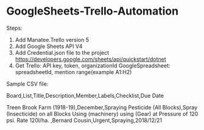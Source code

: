 # GoogleSheets-Trello-Automation

Steps:
1. Add Manatee.Trello version 5
2. Add Google Sheets API V4
3. Add Credential.json file to the project https://developers.google.com/sheets/api/quickstart/dotnet
4. Get Trello: API key, token, organizationId
       GoogleSpreadsheet: spreadsheetId, mention range(example A1:H2)

Sample CSV file:

Board,List,Title,Description,Member,Labels,Checklist,Due Date

Treen Brook Farm (1918-19),December,Spraying Pesticide (All Blocks),Spray (Insecticide) on all Blocks Using (machinery) using (Gear) at Pressure of 120 psi. Rate 120l/ha. ,Bernard Cousin,Urgent,Spraying,2018/12/21
